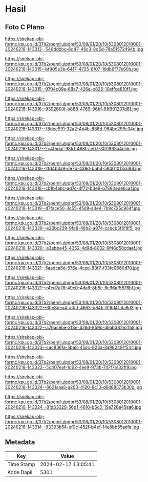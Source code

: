 # Hasil

## Foto C Plano

https://sirekap-obj-formc.kpu.go.id/37b2/pemilu/pdpr/53/08/01/20/10/5308012010001-20240216-143313--546dddbc-6d47-46c3-8d5d-78a51572494b.jpg

https://sirekap-obj-formc.kpu.go.id/37b2/pemilu/pdpr/53/08/01/20/10/5308012010001-20240216-143315--bf905e3b-6417-4725-8f07-19db6f77e60b.jpg

https://sirekap-obj-formc.kpu.go.id/37b2/pemilu/pdpr/53/08/01/20/10/5308012010001-20240216-143315--9704c09e-68a7-426e-b826-10effce810f1.jpg

https://sirekap-obj-formc.kpu.go.id/37b2/pemilu/pdpr/53/08/01/20/10/5308012010001-20240216-143316--9392600f-b888-4769-96bf-91f901207d81.jpg

https://sirekap-obj-formc.kpu.go.id/37b2/pemilu/pdpr/53/08/01/20/10/5308012010001-20240216-143317--78dce991-32a2-4d4b-886d-964bc299c34d.jpg

https://sirekap-obj-formc.kpu.go.id/37b2/pemilu/pdpr/53/08/01/20/10/5308012010001-20240216-143317--2c4f5daf-98fd-468f-ae07-3f01863a4c55.jpg

https://sirekap-obj-formc.kpu.go.id/37b2/pemilu/pdpr/53/08/01/20/10/5308012010001-20240216-143318--2fd4b3a9-de7b-439d-b5b4-58401013c688.jpg

https://sirekap-obj-formc.kpu.go.id/37b2/pemilu/pdpr/53/08/01/20/10/5308012010001-20240216-143318--cb1b4abc-ad7c-4f72-b3e9-b7880ede6ca1.jpg

https://sirekap-obj-formc.kpu.go.id/37b2/pemilu/pdpr/53/08/01/20/10/5308012010001-20240216-143319--d7face50-3c55-45d8-a3e4-7b9c725c964f.jpg

https://sirekap-obj-formc.kpu.go.id/37b2/pemilu/pdpr/53/08/01/20/10/5308012010001-20240216-143320--e23bc239-9fa8-48b2-a874-cabcb5f6f8f5.jpg

https://sirekap-obj-formc.kpu.go.id/37b2/pemilu/pdpr/53/08/01/20/10/5308012010001-20240216-143320--a3ebbe45-4352-4d9d-8032-6f46d58cdaef.jpg

https://sirekap-obj-formc.kpu.go.id/37b2/pemilu/pdpr/53/08/01/20/10/5308012010001-20240216-143321--5aadca6d-576a-4ced-83f7-f33fc0660d70.jpg

https://sirekap-obj-formc.kpu.go.id/37b2/pemilu/pdpr/53/08/01/20/10/5308012010001-20240216-143321--c4cd7a78-49c0-4da6-8b8e-6c96af5876bf.jpg

https://sirekap-obj-formc.kpu.go.id/37b2/pemilu/pdpr/53/08/01/20/10/5308012010001-20240216-143322--60e8dea4-a0cf-4663-b84b-616d41afa8d3.jpg

https://sirekap-obj-formc.kpu.go.id/37b2/pemilu/pdpr/53/08/01/20/10/5308012010001-20240216-143322--a76acebe-3f3e-426d-859d-d9ab382e21b8.jpg

https://sirekap-obj-formc.kpu.go.id/37b2/pemilu/pdpr/53/08/01/20/10/5308012010001-20240216-143323--cac836fa-5ba8-45dc-923a-8a982491f544.jpg

https://sirekap-obj-formc.kpu.go.id/37b2/pemilu/pdpr/53/08/01/20/10/5308012010001-20240216-143323--5c407eaf-1d62-4ee9-973b-747f7a132ff9.jpg

https://sirekap-obj-formc.kpu.go.id/37b2/pemilu/pdpr/53/08/01/20/10/5308012010001-20240216-143324--6621aaa8-a263-4120-8c13-d6d88573b30b.jpg

https://sirekap-obj-formc.kpu.go.id/37b2/pemilu/pdpr/53/08/01/20/10/5308012010001-20240216-143324--81d63329-56d1-4610-b5c0-19a726a45ea6.jpg

https://sirekap-obj-formc.kpu.go.id/37b2/pemilu/pdpr/53/08/01/20/10/5308012010001-20240216-143314--93393b54-ef0c-452f-b4ef-14e8bb55adfe.jpg


## Metadata

| Key        | Value               |
| ---------- | ------------------- |
| Time Stamp | 2024-02-17 13:05:41 |
| Kode Dapil | 5301                |



